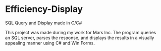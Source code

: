 # Efficiency-Display
SQL Query and Display made in C/C#

This project was made during my work for Mars Inc. The program queries an SQL server, parses the response, and displays the results in a visually appealing manner using C# and Win Forms. 
